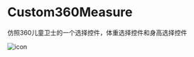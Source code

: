 # Custom360Measure
仿照360儿童卫士的一个选择控件，体重选择控件和身高选择控件

![icon](https://github.com/wangjia55/Custom360Measure/blob/master/shotscreen.png)
